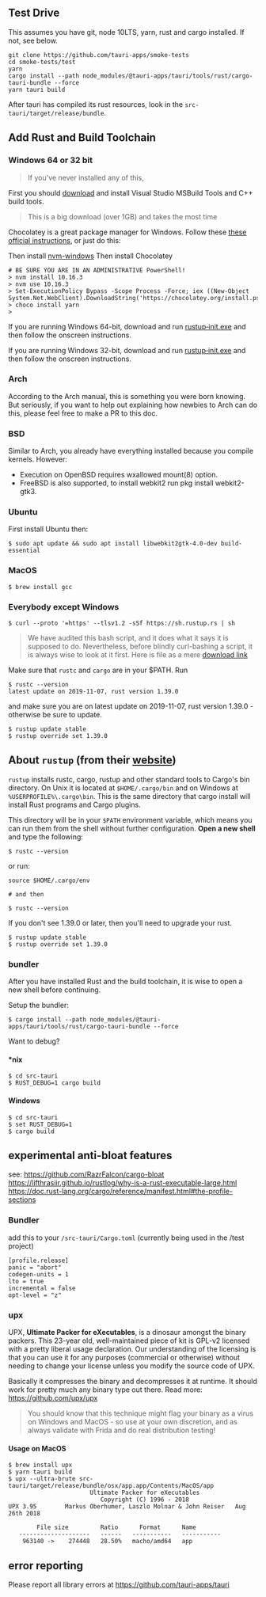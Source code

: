 ## Test Drive
This assumes you have git, node 10LTS, yarn, rust and cargo installed. If not, see below.

```
git clone https://github.com/tauri-apps/smoke-tests
cd smoke-tests/test
yarn
cargo install --path node_modules/@tauri-apps/tauri/tools/rust/cargo-tauri-bundle --force
yarn tauri build
```

After tauri has compiled its rust resources, look in the `src-tauri/target/release/bundle`.

## Add Rust and Build Toolchain
### Windows 64 or 32 bit

> If you've never installed any of this,

First you should [download](https://aka.ms/buildtools) and install Visual Studio MSBuild Tools and C++ build tools.

> This is a big download (over 1GB) and takes the most time

Chocolatey is a great package manager for Windows. Follow these [these official instructions](https://chocolatey.org/install), or just do this:

Then install [nvm-windows](https://github.com/coreybutler/nvm-windows)
Then install Chocolatey

    # BE SURE YOU ARE IN AN ADMINISTRATIVE PowerShell!
    > nvm install 10.16.3
    > nvm use 10.16.3
    > Set-ExecutionPolicy Bypass -Scope Process -Force; iex ((New-Object System.Net.WebClient).DownloadString('https://chocolatey.org/install.ps1'))
    > choco install yarn
    >


If you are running Windows 64-bit, download and run [rustup‑init.exe](https://win.rustup.rs/x86_64) and then follow the onscreen instructions.

If you are running Windows 32-bit, download and run [rustup‑init.exe](https://win.rustup.rs/i686) and then follow the onscreen instructions.

### Arch
According to the Arch manual, this is something you were born knowing. But seriously, if you want to help out explaining how newbies to Arch can do this, please feel free to make a PR to this doc.

### BSD
Similar to Arch, you already have everything installed because you compile kernels. However:
- Execution on OpenBSD requires wxallowed mount(8) option.
- FreeBSD is also supported, to install webkit2 run pkg install webkit2-gtk3.

### Ubuntu
First install Ubuntu then:

    $ sudo apt update && sudo apt install libwebkit2gtk-4.0-dev build-essential

### MacOS
    $ brew install gcc

### Everybody except Windows

    $ curl --proto '=https' --tlsv1.2 -sSf https://sh.rustup.rs | sh

> We have audited this bash script, and it does what it says it is supposed to do. Nevertheless, before blindly curl-bashing a script, it is always wise to look at it first. Here is file as a mere [download link](https://sh.rustup.rs)

Make sure that `rustc` and `cargo` are in your $PATH. Run

    $ rustc --version
    latest update on 2019-11-07, rust version 1.39.0

and make sure you are on latest update on 2019-11-07, rust version 1.39.0 - otherwise be sure to update.

    $ rustup update stable
    $ rustup override set 1.39.0


## About `rustup` (from their [website](https://rustup.rs))
`rustup` installs rustc, cargo, rustup and other standard tools to Cargo's bin directory. On Unix it is located at `$HOME/.cargo/bin` and on Windows at `%USERPROFILE%\.cargo\bin`. This is the same directory that cargo install will install Rust programs and Cargo plugins.

This directory will be in your `$PATH` environment variable, which means you can run them from the shell without further configuration. **Open a new shell** and type the following:

    $ rustc --version

or run:

    source $HOME/.cargo/env

    # and then

    $ rustc --version

If you don't see 1.39.0 or later, then you'll need to upgrade your rust.

    $ rustup update stable
    $ rustup override set 1.39.0

### bundler
After you have installed Rust and the build toolchain, it is wise to open a new shell before continuing.

Setup the bundler:

    $ cargo install --path node_modules/@tauri-apps/tauri/tools/rust/cargo-tauri-bundle --force

Want to debug?
#### *nix

    $ cd src-tauri
    $ RUST_DEBUG=1 cargo build

#### Windows

    $ cd src-tauri
    $ set RUST_DEBUG=1
    $ cargo build



## experimental anti-bloat features

see: https://github.com/RazrFalcon/cargo-bloat
https://lifthrasiir.github.io/rustlog/why-is-a-rust-executable-large.html
https://doc.rust-lang.org/cargo/reference/manifest.html#the-profile-sections

### Bundler
add this to your `/src-tauri/Cargo.toml` (currently being used in the /test project)

    [profile.release]
    panic = "abort"
    codegen-units = 1
    lto = true
    incremental = false
    opt-level = "z"


### upx
UPX, **Ultimate Packer for eXecutables**, is a dinosaur amongst the binary packers. This 23-year old, well-maintained piece of kit is GPL-v2 licensed with a pretty liberal usage declaration. Our understanding of the licensing is that you can use it for any purposes (commercial or otherwise) without needing to change your license unless you modify the source code of UPX.

 Basically it compresses the binary and decompresses it at runtime. It should work for pretty much any binary type out there. Read more: https://github.com/upx/upx

> You should know that this technique might flag your binary as a virus on Windows and MacOS - so use at your own discretion, and as always validate with Frida and do real distribution testing!

#### Usage on MacOS
    $ brew install upx
    $ yarn tauri build
    $ upx --ultra-brute src-tauri/target/release/bundle/osx/app.app/Contents/MacOS/app
                           Ultimate Packer for eXecutables
                              Copyright (C) 1996 - 2018
    UPX 3.95        Markus Oberhumer, Laszlo Molnar & John Reiser   Aug 26th 2018

            File size         Ratio      Format      Name
       --------------------   ------   -----------   -----------
        963140 ->    274448   28.50%   macho/amd64   app

## error reporting
Please report all library errors at https://github.com/tauri-apps/tauri

